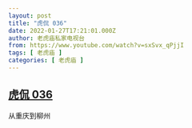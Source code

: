 ```yaml
---
layout: post
title: "虎侃 036"
date: 2022-01-27T17:21:01.000Z
author: 老虎庙私家电视台
from: https://www.youtube.com/watch?v=sxSvx_qPjjI
tags: [ 老虎庙 ]
categories: [ 老虎庙 ]
---
```

<!--1643304061000-->
[虎侃 036](https://www.youtube.com/watch?v=sxSvx_qPjjI)
------

<div>
从重庆到柳州
</div>
